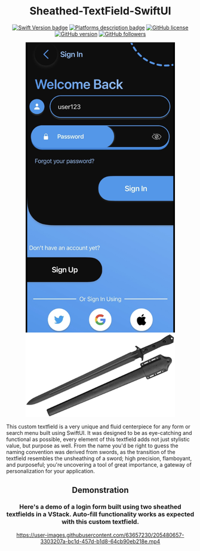 <div align="center">
 
# Sheathed-TextField-SwiftUI
 
[![Swift Version badge](https://img.shields.io/badge/Swift-5.7.1-orange.svg)](https://shields.io/)
[![Platforms description badge](https://img.shields.io/badge/Platform-iOS-blue.svg)](https://shields.io/)
[![GitHub license](https://badgen.net/github/license/jcook03266/Sheathed-TextField-SwiftUI)](https://github.com/jcook03266/Sheathed-TextField-SwiftUI/blob/main/LICENSE)
[![GitHub version](https://badge.fury.io/gh/jcook03266%2FSheathed-TextField-SwiftUI.svg)](https://github.com/jcook03266/Sheathed-TextField-SwiftUI)
[![GitHub followers](https://img.shields.io/github/followers/jcook03266.svg?style=social&label=Follow&maxAge=2592000)](https://github.com/jcook03266?tab=followers)
 
</div>

<div align="center">

<img src="https://github.com/jcook03266/Sheathed-TextField-SwiftUI/blob/main/Resources/Login-form-shot.jpg" width="400">
<img src="https://github.com/jcook03266/Sheathed-TextField-SwiftUI/blob/main/Resources/sword.jpg" width="400">

</div>

This custom textfield is a very unique and fluid centerpiece for any form or search menu built using SwiftUI. It was designed to be as eye-catching and functional as possible, every element of this textfield adds not just stylistic value, but purpose as well. From the name you'd be right to guess the naming convention was derived from swords, as the transition of the textfield resembles the unsheathing of a sword; high precision, flamboyant, and purposeful; you're uncovering a tool of great importance, a gateway of personalization for your application.



<div align="center">

## Demonstration
### Here's a demo of a login form built using two sheathed textfields in a VStack. Auto-fill functionality works as expected with this custom textfield.

https://user-images.githubusercontent.com/63657230/205480657-3303207a-bc1d-457d-b1d8-64cb90eb218e.mp4

</div>
